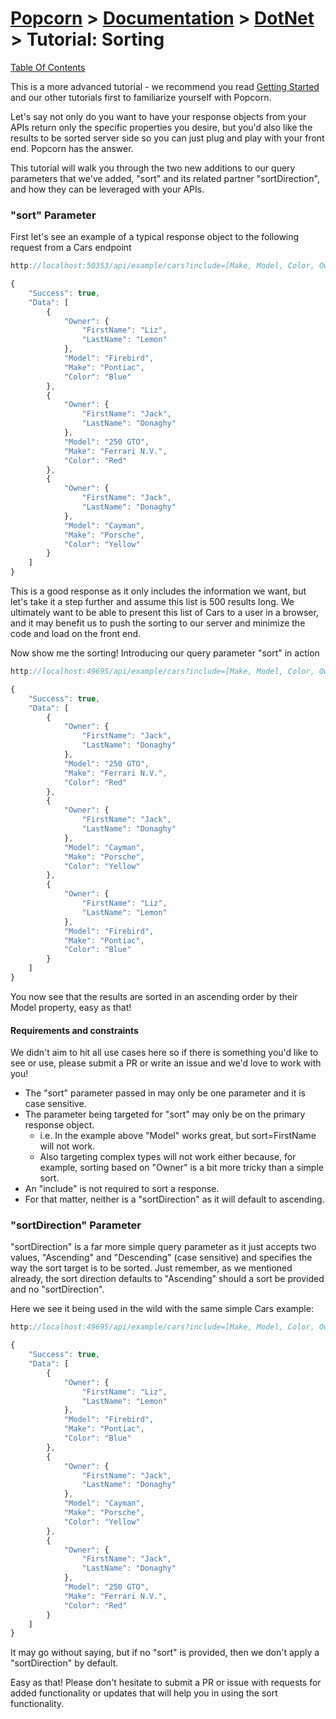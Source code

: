 # [Popcorn](../../README.md) > [Documentation](../Documentation.md) > [DotNet](DotNetDocumentation.md) > Tutorial: Sorting

[Table Of Contents](../TableOfContents.md)

This is a more advanced tutorial - we recommend you read [Getting Started](DotNetTutorialGettingStarted.md) and our other tutorials first to familiarize
yourself with Popcorn. 

Let's say not only do you want to have your response objects from your APIs return only the specific properties you desire, but
you'd also like the results to be sorted server side so you can just plug and play with your front end. Popcorn has the answer.

This tutorial will walk you through the two new additions to our query parameters that we've added, "sort" and its related partner "sortDirection", and how they 
can be leveraged with your APIs.

<a name="sort"/>

### "sort" Parameter

First let's see an example of a typical response object to the following request from a Cars endpoint
```javascript
http://localhost:50353/api/example/cars?include=[Make, Model, Color, Owner[FirstName, LastName]]

{
    "Success": true,
    "Data": [
        {
            "Owner": {
                "FirstName": "Liz",
                "LastName": "Lemon"
            },
            "Model": "Firebird",
            "Make": "Pontiac",
            "Color": "Blue"
        },
        {
            "Owner": {
                "FirstName": "Jack",
                "LastName": "Donaghy"
            },
            "Model": "250 GTO",
            "Make": "Ferrari N.V.",
            "Color": "Red"
        },
        {
            "Owner": {
                "FirstName": "Jack",
                "LastName": "Donaghy"
            },
            "Model": "Cayman",
            "Make": "Porsche",
            "Color": "Yellow"
        }
    ]
}
```

This is a good response as it only includes the information we want, but let's take it a step further and assume this list
is 500 results long. We ultimately want to be able to present this list of Cars to a user in a browser, and it may benefit us to push the sorting
to our server and minimize the code and load on the front end.

Now show me the sorting!
Introducing our query parameter "sort" in action
```javascript
http://localhost:49695/api/example/cars?include=[Make, Model, Color, Owner[FirstName, LastName]]&sort=Model

{
    "Success": true,
    "Data": [
        {
            "Owner": {
                "FirstName": "Jack",
                "LastName": "Donaghy"
            },
            "Model": "250 GTO",
            "Make": "Ferrari N.V.",
            "Color": "Red"
        },
        {
            "Owner": {
                "FirstName": "Jack",
                "LastName": "Donaghy"
            },
            "Model": "Cayman",
            "Make": "Porsche",
            "Color": "Yellow"
        },
        {
            "Owner": {
                "FirstName": "Liz",
                "LastName": "Lemon"
            },
            "Model": "Firebird",
            "Make": "Pontiac",
            "Color": "Blue"
        }
    ]
}
```

You now see that the results are sorted in an ascending order by their Model property, easy as that!

#### Requirements and constraints
We didn't aim to hit all use cases here so if there is something you'd like to see or use, please submit a PR or write an issue 
and we'd love to work with you!

+ The "sort" parameter passed in may only be one parameter and it is case sensitive.
+ The parameter being targeted for "sort" may only be on the primary response object.
	+ i.e. In the example above "Model" works great, but sort=FirstName will not work.
	+ Also targeting complex types will not work either because, for example, sorting based on "Owner" is a bit more tricky than a simple sort.
+ An "include" is not required to sort a response.
+ For that matter, neither is a "sortDirection" as it will default to ascending.

<a name="sortDirection"/>

### "sortDirection" Parameter

"sortDirection" is a far more simple query parameter as it just accepts two values, "Ascending" and "Descending" (case sensitive) 
and specifies the way the sort target is to be sorted.
Just remember, as we mentioned already, the sort direction defaults to "Ascending" should a sort be provided and no "sortDirection".

Here we see it being used in the wild with the same simple Cars example:
```javascript
http://localhost:49695/api/example/cars?include=[Make, Model, Color, Owner[FirstName, LastName]]&sort=Model&sortDirection=Descending

{
    "Success": true,
    "Data": [
        {
            "Owner": {
                "FirstName": "Liz",
                "LastName": "Lemon"
            },
            "Model": "Firebird",
            "Make": "Pontiac",
            "Color": "Blue"
        },
        {
            "Owner": {
                "FirstName": "Jack",
                "LastName": "Donaghy"
            },
            "Model": "Cayman",
            "Make": "Porsche",
            "Color": "Yellow"
        },
        {
            "Owner": {
                "FirstName": "Jack",
                "LastName": "Donaghy"
            },
            "Model": "250 GTO",
            "Make": "Ferrari N.V.",
            "Color": "Red"
        }
    ]
}
```

It may go without saying, but if no "sort" is provided, then we don't apply a "sortDirection" by default.

Easy as that! Please don't hesitate to submit a PR or issue with requests for added functionality or updates that will help you in using 
the sort functionality.